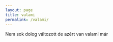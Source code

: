 ```yaml
---
layout: page
title: valami
permalink: /valami/
---
```

Nem sok dolog változott de azért van valami már 
